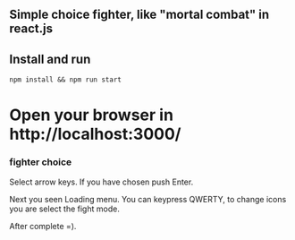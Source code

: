 ## Simple choice fighter, like "mortal combat" in react.js

## Install and run
``
npm install && npm run start
``

# Open your browser in http://localhost:3000/

### fighter choice
Select arrow keys. If you have chosen push Enter.

Next you seen Loading menu. You can keypress QWERTY, to change icons you are select the fight mode.

After complete =).
